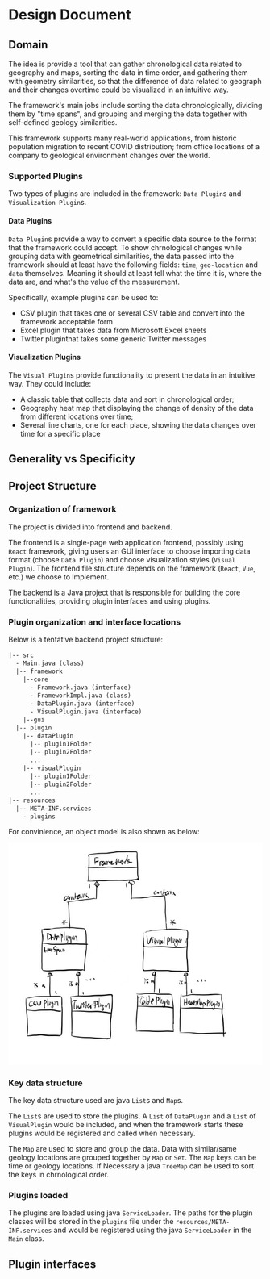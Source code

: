 # Design Document

## Domain

The idea is provide a tool that can gather chronological data related to geography and maps, sorting the data in time order, and gathering them with geometry similarities, so that the difference of data related to geograph and their changes overtime could be visualized in an intuitive way. 

The framework's main jobs include sorting the data chronologically, dividing them by "time spans", and grouping and merging the data together with self-defined geology similarities.

This framework supports many real-world applications, from historic population migration to recent COVID distribution; from office locations of a company to geological environment changes over the world. 

### Supported Plugins
Two types of plugins are included in the framework: `Data Plugin`s and `Visualization Plugin`s. 

#### Data Plugins
`Data Plugin`s provide a way to convert a specific data source to the format that the framework could accept. To show chrnological changes while grouping data with geometrical similarities, the data passed into the framework should at least have the following fields: `time`, `geo-location` and `data` themselves. Meaning it should at least tell what the time it is, where the data are, and what's the value of the measurement.

Specifically, example plugins can be used to:
- CSV plugin that takes one or several CSV table and convert into the framework acceptable form
- Excel plugin that takes data from Microsoft Excel sheets
- Twitter pluginthat takes some generic Twitter messages

#### Visualization Plugins
The `Visual Plugin`s provide functionality to present the data in an intuitive way. They could include:

- A classic table that collects data and sort in chronological order;
- Geography heat map that displaying the change of density of the data from different locations over time;
- Several line charts, one for each place, showing the data changes over time for a specific place

## Generality vs Specificity

## Project Structure

### Organization of framework 
The project is divided into frontend and backend.

The frontend is a single-page web application frontend, possibly using `React` framework, giving users an GUI interface to choose importing data format (choose `Data Plugin`) and choose visualization styles (`Visual Plugin`). The frontend file structure depends on the framework (`React`, `Vue`, etc.) we choose to implement. 

The backend is a Java project that is responsible for building the core functionalities, providing plugin interfaces and using plugins. 

### Plugin organization and interface locations

Below is a tentative backend project structure: 
```
|-- src
  - Main.java (class)
  |-- framework
    |--core
      - Framework.java (interface)
      - FrameworkImpl.java (class)
      - DataPlugin.java (interface)
      - VisualPlugin.java (interface)
    |--gui
  |-- plugin
    |-- dataPlugin
      |-- plugin1Folder
      |-- plugin2Folder
      ...
    |-- visualPlugin
      |-- plugin1Folder
      |-- plugin2Folder
      ...
|-- resources
  |-- META-INF.services
    - plugins
```

For convinience, an object model is also shown as below:

![domainModel](domainModel.jpg)

### Key data structure
The key data structure used are java `List`s and `Map`s.

The `List`s are used to store the plugins. A `List` of `DataPlugin` and a `List` of `VisualPlugin` would be included, and when the framework starts these plugins would be registered and called when necessary.

The `Map` are used to store and group the data. Data with similar/same geology locations are grouped together by `Map` or `Set`. The `Map` keys can be time or geology locations. If Necessary a java `TreeMap` can be used to sort the keys in chrnological order. 


### Plugins loaded
The plugins are loaded using java `ServiceLoader`. The paths for the plugin classes will be stored in the `plugins` file under the `resources/META-INF.services` and would be registered using the java `ServiceLoader` in the `Main` class. 

## Plugin interfaces